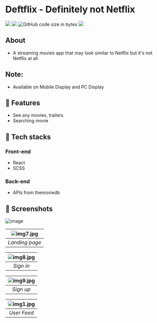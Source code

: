 # Deftflix - Definitely not Netflix
<img src="https://img.shields.io/github/stars/anhduy1202/Not-Reddit"/> <img src="https://img.shields.io/github/issues/anhduy1202/Not-Reddit"/> ![GitHub code size in bytes](https://img.shields.io/github/languages/code-size/anhduy1202/Not-Reddit) <img src="https://img.shields.io/github/license/anhduy1202/Not-Reddit"/>

## About
* A streaming movies app that may look similar to Netflix but it's not Netflix at all

## Note:
* Available on Mobile Display and PC Display

## 🤖 Features
* See any movies, trailers
* Searching movie

## 🤖 Tech stacks
### Front-end
* React
* SCSS

### Back-end
* APIs from themoviedb

## 👾 Screenshots

![image](https://user-images.githubusercontent.com/94590046/213253559-64139a5a-ec74-415d-8187-3c1641da0c7f.png)


| ![img7.jpg](https://user-images.githubusercontent.com/58461444/156853299-0e7520b5-0800-48ca-a415-368e0cc48da2.png)| 
|:--:| 
| *Landing page* |

| ![img8.jpg](https://user-images.githubusercontent.com/58461444/156853441-79ef4bca-c729-4292-8b48-888df1297ba4.png)| 
|:--:| 
| *Sign in* |

| ![img9.jpg](https://user-images.githubusercontent.com/58461444/156853471-0925aa9f-9f30-4fa5-b6e1-062fd0ef2121.png)| 
|:--:| 
| *Sign up* |

| ![img1.jpg](https://user-images.githubusercontent.com/58461444/156852187-12e75228-523c-43f2-960c-0a96d345fe97.png) | 
|:--:| 
| *User Feed* |

